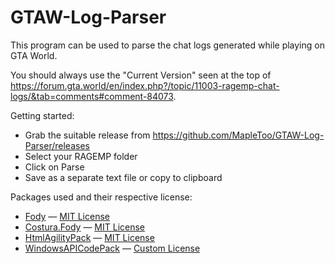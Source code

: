 # GTAW-Log-Parser

This program can be used to parse the chat logs generated while playing on GTA World.

You should always use the "Current Version" seen at the top of https://forum.gta.world/en/index.php?/topic/11003-ragemp-chat-logs/&tab=comments#comment-84073.

Getting started:
- Grab the suitable release from https://github.com/MapleToo/GTAW-Log-Parser/releases
- Select your RAGEMP folder
- Click on Parse
- Save as a separate text file or copy to clipboard

Packages used and their respective license:
- [Fody](https://github.com/Fody/Fody) — [MIT License](https://github.com/Fody/Fody/blob/master/License.txt)
- [Costura.Fody](https://github.com/Fody/Costura) — [MIT License](https://github.com/Fody/Costura/blob/master/license.txt)
- [HtmlAgilityPack](https://github.com/zzzprojects/html-agility-pack) — [MIT License](https://github.com/zzzprojects/html-agility-pack/blob/master/LICENSE)
- [WindowsAPICodePack](https://github.com/aybe/Windows-API-Code-Pack-1.1) — [Custom License](https://github.com/aybe/Windows-API-Code-Pack-1.1/blob/master/LICENCE)
